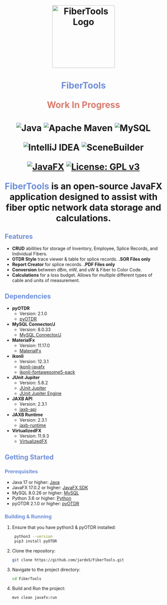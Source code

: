 
<h1 align="center">
  <img src="https://i.imgur.com/pcxav6F.png" alt="FiberTools Logo" width="200" height="200">
</h1>

<h1 align="center">
  <span style="color:#6E8FD9">FiberTools</span>

   <span style="color:#D97B6E">Work In Progress</span>
</h1>

<h1 align="center">
  
![Java](https://img.shields.io/badge/java-%23ED8B00.svg?style=for-the-badge&logo=openjdk&logoColor=white)
![Apache Maven](https://img.shields.io/badge/Apache%20Maven-C71A36?style=for-the-badge&logo=Apache%20Maven&logoColor=white)
![MySQL](https://img.shields.io/badge/mysql-%2300f.svg?style=for-the-badge&logo=mysql&logoColor=white)

![IntelliJ IDEA](https://img.shields.io/badge/IntelliJIDEA-000000.svg?style=for-the-badge&logo=intellij-idea&logoColor=white)
![SceneBuilder](https://img.shields.io/badge/SceneBuilder-007ACC.svg?style=for-the-badge&logo=Java&logoColor=white)

[![JavaFX](https://img.shields.io/badge/JavaFX-17%2B-green)](https://openjfx.io/)
[![License: GPL v3](https://img.shields.io/badge/License-GPLv3-blue.svg)](https://www.gnu.org/licenses/gpl-3.0)


<span style="color:#6E8FD9">FiberTools</span> is an open-source JavaFX application designed to assist with fiber optic network data storage and calculations.

## <span style="color:#6E8FD9">Features</span>

- **CRUD** abilities for storage of Inventory, Employee, Splice Records, and Individual Fibers.
- **OTDR Style** trace viewer & table for splice records. **.SOR Files only**
- **Report Creator** for splice records. **.PDF Files only**
- **Conversion** between dBm, mW, and uW & Fiber to Color Code.
- **Calculations** for a loss budget. Allows for multiple different types of cable and units of measurement.


## <span style="color:#6E8FD9">Dependencies</span>
- **pyOTDR**
   - Version: 2.1.0
   - [pyOTDR](https://github.com/sid5432/pyOTDR)
- **MySQL Connector/J**
   - Version: 8.0.33
   - [MySQL Connector/J](https://mvnrepository.com/artifact/mysql/mysql-connector-java)
- **MaterialFx**
   - Version: 11.17.0
   - [MaterialFx](https://github.com/palexdev/MaterialFx)
- **ikonli**
   - Version: 12.3.1
   - [ikonli-javafx](https://mvnrepository.com/artifact/org.kordamp.ikonli/ikonli-javafx)
   - [ikonli-fontawesome5-pack](https://mvnrepository.com/artifact/org.kordamp.ikonli/ikonli-fontawesome5-pack)
- **JUnit Jupiter**
   - Version: 5.8.2
   - [JUnit Jupiter](https://mvnrepository.com/artifact/org.junit.jupiter/junit-jupiter-api)
   - [JUnit Jupiter Engine](https://mvnrepository.com/artifact/org.junit.jupiter/junit-jupiter-engine)
- **JAXB API**
   - Version: 2.3.1
   - [jaxb-api](https://mvnrepository.com/artifact/javax.xml.bind/jaxb-api)
- **JAXB Runtime**
   - Version: 2.3.1
   - [jaxb-runtime](https://mvnrepository.com/artifact/org.glassfish.jaxb/jaxb-runtime)
- **VirtualizedFX**
   - Version: 11.9.3
   - [VirtualizedFX](https://github.com/palexdev/VirtualizedFX)


## <span style="color:#6E8FD9">Getting Started</span>

### <span style="color:#6E8FD9">Prerequisites</span>

- Java 17 or higher: [Java](https://www.oracle.com/java/technologies/javase-jdk14-downloads.html)
- JavaFX 17.0.2 or higher: [JavaFX SDK](https://openjfx.io/)
- MySQL 8.0.26 or higher: [MySQL](https://dev.mysql.com/downloads/mysql/)
- Python 3.6 or higher: [Python](https://www.python.org/downloads/)
- pyOTDR 2.1.0 or higher: [pyOTDR](https://github.com/sid5432/pyOTDR)

### <span style="color:#6E8FD9">Building & Running</span>

1. Ensure that you have python3 & pyOTDR installed:

   ```bash
    python3 --version
    pip3 install pyOTDR
   ```

1. Clone the repository:

   ```bash
   git clone https://github.com/jardo5/FiberTools.git
    ```
2. Navigate to the project directory:

   ```bash
   cd FiberTools
   ```
3. Build and Run the project:

   ```bash
   mvn clean javafx:run
   ```
   </h1>
